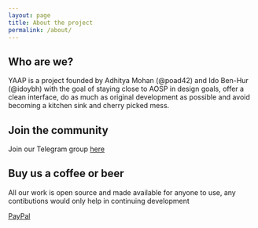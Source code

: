 ```yaml
---
layout: page
title: About the project
permalink: /about/
---
```


## Who are we?​
YAAP is a project founded by Adhitya Mohan (@poad42) and Ido Ben-Hur (@idoybh) with the goal of staying close to AOSP in design goals, offer a clean interface, do as much as original development as possible and avoid becoming a kitchen sink and cherry picked mess.

## Join the community 
Join our Telegram group [here](https://t.me/yaapcommon)

## Buy us a coffee or beer
All our work is open source and made available for anyone to use, any contibutions would only help in continuing development

[PayPal](https://www.paypal.me/generichandle)
